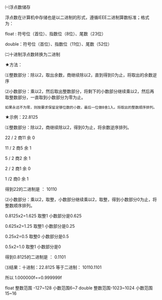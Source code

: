 ㈠浮点数储存

浮点数在计算机中存储也是以二进制的形式，遵循IEEE二进制算数标准；格式为：

float : 符号位（首位）、指数位（8位）、尾数（23位）

double：符号位（首位）、指数位（11位）、尾数（52位）

 

㈡十进制浮点数转换为二进制

★方法：

⑴整数部分：除以2，取出余数，商继续除以2，直到得到0为止，将取出的余数逆序

⑵小数部分：乘以2，然后取出整数部分，将剩下的小数部分继续乘以2，然后再取整数部分，一直取到小数部分为零为止。

    如果永远不为零，则按要求保留足够位数的小数，最后一位做0舍1入。将取出的整数顺序排列。

 

★示例：22.8125 

⑴整数部分：除以2，商继续除以2，得到0为止，将余数逆序排列。

22 / 2           商11 余 0

11 / 2           商5  余 1

5  / 2            商2  余 1

2  / 2            商1  余 0

1   /2            商0  余 1

 

得到22的二进制是 ： 10110

 

⑵小数部分：乘以2，取整，小数部分继续乘以2，取整，得到小数部分0为止，将整数顺序排列。

0.8125x2=1.625        取整1            小数部分是0.625

0.625x2=1.25            取整1            小数部分是0.25

0.25x2=0.5                取整0            小数部分是0.5

0.5x2=1.0                  取整1            小数部分是0

得到0.8125的二进制是 ： 0.1101

 

⑶结果：十进制：22.8125      等于二进制：    10110.1101

所以
1.000000f==0.999999f

float       整数范围 -127~128   小数范围6~7
double      整数范围-1023~1024  小数范围15~16